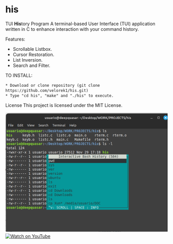 # his
TUI **His**tory Program
A terminal-based User Interface (TUI) application written in C to enhance interaction with your command history. 

Features:
- Scrollable Listbox.
- Cursor Restoration.
- List Inversion.
- Search and Filter.

TO INSTALL:  

    * Download or clone repository (git clone https://github.com/velorek1/his.git)
    * Type "cd his", "make" and "./his" to execute.
    
License
This project is licensed under the MIT License.

![Alt text](screencap.png?raw=true "Demo")
[![Watch on YouTube](https://img.youtube.com/vi/huM1Qzuxc0g/0.jpg)](https://www.youtube.com/watch?v=huM1Qzuxc0g)
